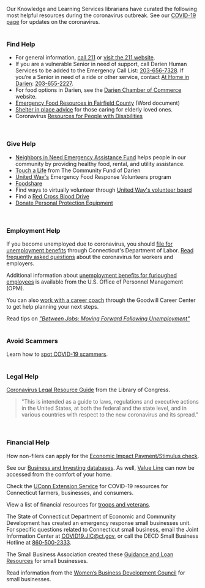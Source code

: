 Our Knowledge and Learning Services librarians have curated the following most helpful resources during the coronavirus outbreak. See our [COVID-19 page](https://dar.to/2Iznys9 "COVID-19") for updates on the coronavirus.
<br />
<br />

<div class="row">
<div class="col-md-6">

### Find Help
* For general information, [call 211](tel:211 "Call 211") or [visit the 211 website](https://dar.to/2QEumsV "Visit the 211 website").
* If you are a vulnerable Senior in need of support, call Darien Human Services to be added to the Emergency Call List: [203-656-7328](tel:2036567328 "Call Darien Human Services").
If you’re a Senior in need of a ride or other service, contact [At Home in Darien](https://dar.to/2TTzBpd "At Home in Darien"): [203-655-2227](tel:2036552227 "Call At Home in Darien"). 
* For food options in Darien, see the [Darien Chamber of Commerce](https://dar.to/2RisRkI "Darien Chamber of Commerce") website.
* [Emergency Food Resources in Fairfield County](https://dar.to/2WIBit6 "Emergency Food Resources in Fairfield County") (Word document)
* [Shelter in place advice](https://dar.to/39jJOS3 "Shelter in place advice") for those caring for elderly loved ones. 
* Coronavirus [Resources for People with Disabilities](https://dar.to/2x6oQJ7 "Resources for People with Disabilities")
<br />

</div>
<div class="col-md-6">

### Give Help
* [Neighbors in Need Emergency Assistance Fund](https://dar.to/33MDzFd "Neighbors in Need Emergency Assistance Fund") helps people in our community by providing healthy food, rental, and utility assistance.
* [Touch a Life](https://dar.to/33JK1MU "Touch a Life") from The Community Fund of Darien
* [United Way's](https://dar.to/2UggG9P "United Way") Emergency Food Response Volunteers program
* [Foodshare](https://dar.to/2JfttmG "Foodshare")
* Find ways to virtually volunteer through [United Way's volunteer board](https://dar.to/2JdFpVZ "United Way's volunteer board")
* Find a [Red Cross Blood Drive](https://dar.to/39gwbTC "Red Cross Blood Drive")
* [Donate Personal Protection Equipment](https://dar.to/2xn4smQ "Donate Personal Protection Equipment")
<br />

</div>
</div>

<div class="row">
<div class="col-md-6">

### Employment Help
If you become unemployed due to coronavirus, you should [file for unemployment benefits](https://dar.to/3bwlrT1 "File for unemployment benefits") through Connecticut's Department of Labor. [Read frequently asked questions](https://dar.to/2UEPzV1 "Read FAQs") about the coronavirus for workers and employers.

Additional information about [unemployment benefits for furloughed employees](https://dar.to/2QK2wvC "Unemployment benefits for furloughed employees") is available from the U.S. Office of Personnel Management (OPM). 

You can also [work with a career coach](https://dar.to/3cDMuf7 "work with a career coach") through the Goodwill Career Center to get help planning your next steps.  

Read tips on [_"Between Jobs: Moving Forward Following Unemployment"_](https://dar.to/2QNbqs9 "Between Jobs: Moving Forward Following Unemployment")
<br />
<br />

### Avoid Scammers
Learn how to [spot COVID-19 scammers](https://dar.to/2QKDnRo "spot COVID-19 scammers").
<br />
<br />

### Legal Help
[Coronavirus Legal Resource Guide](https://dar.to/3dxfer9 "Coronavirus Legal Resource Guide") from the Library of Congress.

> "This is intended as a guide to laws, regulations and executive actions in the United States, at both the federal and the state level, and in various countries with respect to the new coronavirus and its spread."
<br />

</div>
<div class="col-md-6">

### Financial Help
How non-filers can apply for the [Economic Impact Payment/Stimulus check](https://www.irs.gov/coronavirus/non-filers-enter-payment-info-here "Economic Impact Payment/Stimulus check").

See our [Business and Investing databases](https://dar.to/2TiCDmw "Business and Investing databases"). As well, [Value Line](https://dar.to/3dmKiKj "Value Line") can now be accessed from the comfort of your home.

Check the [UConn Extension Service](https://dar.to/2wFLE2f "UConn Extension Service") for COVID-19 resources for Connecticut farmers, businesses, and consumers. 

View a list of financial resources for [troops and veterans](https://dar.to/2yzfciI "Troops and veterans").

The State of Connecticut Department of Economic and Community Development has created an emergency response small businesses unit. For specific questions related to Connecticut small business, email the Joint Information Center at [COVID19.JIC@ct.gov](mailto:COVID19.JIC@ct.gov "Email the Joint Information Center"), or call the DECD Small Business Hotline at [860-500-2333](tel:8605002333 "Call the DECD Small Business Hotline").

The Small Business Association created these [Guidance and Loan Resources](https://dar.to/3bP1LcQ "SBA Guidance and Loan Resources") for small businesses.

Read information from the [Women’s Business Development Council](https://dar.to/2wDvHcH "Women’s Business Development Council") for small  businesses.
</div>
</div>